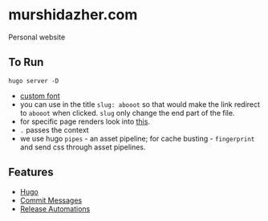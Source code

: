 # murshidazher.com

Personal website

## To Run

```
hugo server -D
```

- [custom font](https://discourse.gohugo.io/t/import-font-in-custom-css/9763)
- you can use in the title `slug: abooot` so that would make the link redirect to `abooot` when clicked. `slug` only change the end part of the file.
- for specific page renders look into [this](https://gohugo.io/content-management/front-matter/).
- `.` passes the context
- we use hugo `pipes` - an asset pipeline; for cache busting - `fingerprint` and send css through asset pipelines.

## Features

- [Hugo](https://gohugo.io/)
- [Commit Messages](https://www.conventionalcommits.org/en/v1.0.0-beta.2/)
- [Release Automations](https://medium.com/@jsilvax/automate-semantic-versioning-with-conventional-commits-d76a9f45f2fa)
